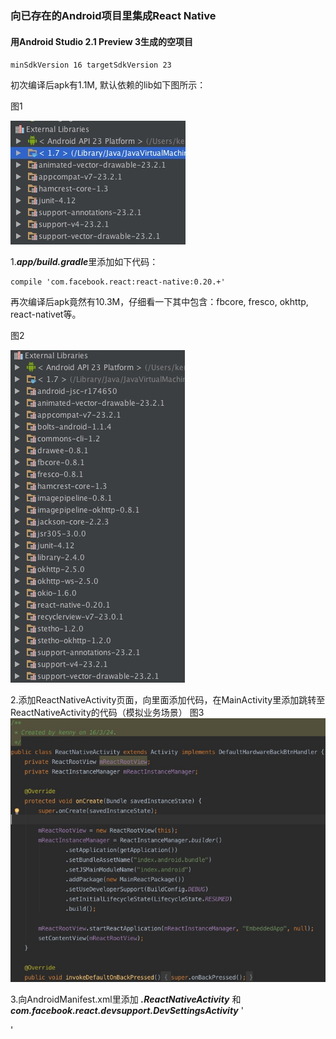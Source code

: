 ### 向已存在的Android项目里集成React Native
#### 用Android Studio 2.1 Preview 3生成的空项目
`minSdkVersion 16 targetSdkVersion 23`

初次编译后apk有1.1M, 默认依赖的lib如下图所示：

图1

![默认插件集](https://raw.githubusercontent.com/Kennytian/embedded/master/screenshot/1.png)

1.***app/build.gradle***里添加如下代码：

    compile 'com.facebook.react:react-native:0.20.+'

再次编译后apk竟然有10.3M，仔细看一下其中包含：fbcore, fresco, okhttp, react-nativet等。

图2

![添加react native后的插件集](https://raw.githubusercontent.com/Kennytian/embedded/master/screenshot/2.png)

2.添加ReactNativeActivity页面，向里面添加代码，在MainActivity里添加跳转至ReactNativeActivity的代码（模拟业务场景）
图3
![ReactNativeActivity代码](https://raw.githubusercontent.com/Kennytian/embedded/master/screenshot/3.png)

3.向AndroidManifest.xml里添加 ***.ReactNativeActivity*** 和  ***com.facebook.react.devsupport.DevSettingsActivity***
'
<activity android:name=".ReactNativeActivity"
    android:configChanges="keyboard|keyboardHidden|orientation|screenSize" />

<activity android:name="com.facebook.react.devsupport.DevSettingsActivity" />
'